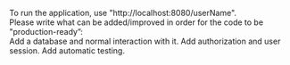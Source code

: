 To run the application, use "http://localhost:8080/userName".  
Please write what can be added/improved in order for the code to be "production-ready”:  
Add a database and normal interaction with it. Add authorization and user session. Add automatic testing.
